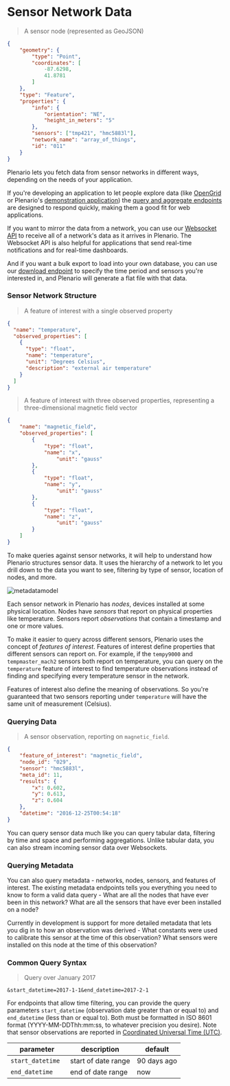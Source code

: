 # Sensor Network Data

> A sensor node (represented as GeoJSON)

```json
{
    "geometry": {
        "type": "Point",
        "coordinates": [
            -87.6298,
            41.8781
        ]
    },
    "type": "Feature",
    "properties": {
        "info": {
			"orientation": "NE",
			"height_in_meters": "5"
		},
        "sensors": ["tmp421", "hmc5883l"],
        "network_name": "array_of_things",
        "id": "011"
    }
}
```
Plenario lets you fetch data from sensor networks in different ways, depending on the needs of your application.

If you're developing an application to let people explore data
(like [OpenGrid](https://chicago.opengrid.io/opengrid/)
or Plenario's [demonstration application](http://ember-dev.s3-website-us-east-1.amazonaws.com/sensors))
the [query and aggregate endpoints](#http-data-queries)
are designed to respond quickly, making them a good fit for web applications.

If you want to mirror the data from a network,
you can use our [Websocket API](#streaming-data-queries) to receive all of a network's data as it arrives in Plenario.
The Websocket API is also helpful for applications that send real-time notifications
and for real-time dashboards.

And if you want a bulk export to load into your own database,
you can use our [download endpoint](#bulk-data-export)
to specify the time period and sensors you're interested in,
and Plenario will generate a flat file with that data.

### Sensor Network Structure

> A feature of interest with a single observed property

```json
{
  "name": "temperature",
  "observed_properties": [
	{
	  "type": "float",
	  "name": "temperature",
	  "unit": "Degrees Celsius",
	  "description": "external air temperature"
	}
  ]
}
```

> A feature of interest with three observed properties, representing a three-dimensional magnetic field vector

```json
{
	"name": "magnetic_field",
	"observed_properties": [
	    {
	        "type": "float",
	        "name": "x",
			    "unit": "gauss"
	    },
	    {
	        "type": "float",
	        "name": "y",
			    "unit": "gauss"
	    },
	    {
	        "type": "float",
	        "name": "z",
			    "unit": "gauss"
	    }
	]
}
```

To make queries against sensor networks,
it will help to understand how Plenario structures sensor data.
It uses the hierarchy of a network to let you drill down to the data you want to see,
filtering by type of sensor, location of nodes, and more.

![metadatamodel](images/sensor-overview.svg)

Each sensor network in Plenario has _nodes_, devices installed at some physical location.
Nodes have _sensors_ that report on physical properties like temperature.
Sensors report _observations_ that contain a timestamp and one or more values.

To make it easier to query across different sensors,
Plenario uses the concept of _features of interest_.
Features of interest define properties that different sensors can report on.
For example, if the `tempy9000` and `tempmaster_mach2` sensors both report on temperature,
you can query on the `temperature` feature of interest to find temperature observations
instead of finding and specifying every temperature sensor in the network.

Features of interest also define the meaning of observations.
So you're guaranteed that two sensors reporting under `temperature`
will have the same unit of measurement (Celsius).

### Querying Data

> A sensor observation, reporting on `magnetic_field`.

```json
{
	"feature_of_interest": "magnetic_field",
	"node_id": "029",
	"sensor": "hmc5883l",
	"meta_id": 11,
	"results": {
		"x": 0.602,
		"y": 0.613,
		"z": 0.604
	},
	"datetime": "2016-12-25T00:54:18"
}
```

You can query sensor data much like you can query tabular data,
filtering by time and space and performing aggregations.
Unlike tabular data, you can also stream incoming sensor data over Websockets.

### Querying Metadata

You can also query metadata - networks, nodes, sensors, and features of interest.
The existing metadata endpoints tells you everything you need to know to form a valid data query -
What are all the nodes that have ever been in this network?
What are all the sensors that have ever been installed on a node?

Currently in development is support for more detailed metadata
that lets you dig in to how an observation was derived -
What constants were used to calibrate this sensor at the time of this observation?
What sensors were installed on this node at the time of this observation?

### Common Query Syntax

> Query over January 2017

```
&start_datetime=2017-1-1&end_datetime=2017-2-1
```

For endpoints that allow time filtering, you can provide the query parameters `start_datetime` (observation date greater than or equal to) and `end_datetime` (less than or equal to). Both must be formatted in ISO 8601 format (YYYY-MM-DDThh:mm:ss, to whatever precision you desire).
Note that sensor observations are reported in
[Coordinated Universal Time (UTC)](https://en.wikipedia.org/wiki/Coordinated_Universal_Time).

|parameter|description|default
|---|---|---|
|`start_datetime `|start of date range|90 days ago|
|`end_datetime `|end of date range|now|
